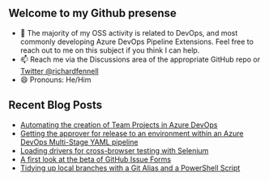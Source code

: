 ## Welcome to my Github presense

- 💬 The majority of my OSS activity is related to DevOps, and most commonly developing Azure DevOps Pipeline Extensions. Feel free to reach out to me on this subject if you think I can help.
- 📫 Reach me via the Discussions area of the appropriate GitHub repo or [Twitter @richardfennell](https://twitter.com/richardfennell)
- 😄 Pronouns: He/Him

## Recent Blog Posts
<!-- BLOG-POST-LIST:START -->
- [Automating the creation of Team Projects in Azure DevOps](https://blogs.blackmarble.co.uk/rfennell/2021/06/10/automating-the-creation-of-team-projects-in-azure-devops/)
- [Getting the approver for release to an environment within an Azure DevOps Multi-Stage YAML pipeline](https://blogs.blackmarble.co.uk/rfennell/2021/05/15/getting-the-approver-for-release-to-an-environment-within-an-azure-devops-multi-stage-yaml-pipeline/)
- [Loading drivers for cross-browser testing with Selenium](https://blogs.blackmarble.co.uk/rfennell/2021/04/21/loading-drivers-for-cross-browser-testing-with-selenium/)
- [A first look at the beta of GitHub Issue Forms](https://blogs.blackmarble.co.uk/rfennell/2021/04/06/a-first-look-at-the-beta-of-github-issue-forms/)
- [Tidying up local branches with a Git Alias and a PowerShell Script](https://blogs.blackmarble.co.uk/rfennell/2021/03/16/tidying-up-local-branches-with-a-git-alias-and-a-powershell-script/)
<!-- BLOG-POST-LIST:END -->


<!--
**rfennell/rfennell** is a ✨ _special_ ✨ repository because its `README.md` (this file) appears on your GitHub profile.

Here are some ideas to get you started:

- 🔭 I’m currently working on ...
- 🌱 I’m currently learning ...
- 👯 I’m looking to collaborate on ...
- 🤔 I’m looking for help with ...
- 💬 Ask me about ...
- 📫 How to reach me: ...
- 😄 Pronouns: ...
- ⚡ Fun fact: ...
-->

